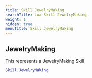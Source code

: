 ```yaml
---
title: Skill JewelryMaking
searchTitle: Lua Skill JewelryMaking
weight: 1
hidden: true
menuTitle: Skill JewelryMaking
---
```

## JewelryMaking

This represents a JewelryMaking Skill
```lua
Skill.JewelryMaking
```